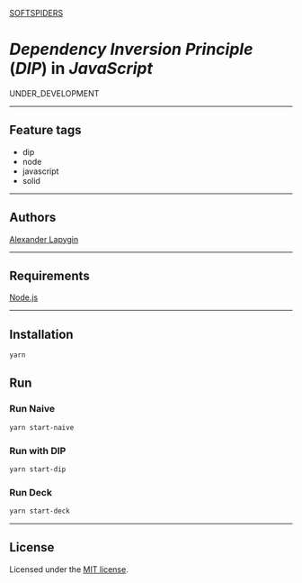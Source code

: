 [SOFTSPIDERS](https://github.com/softspiders/softspiders)

# *Dependency Inversion Principle* (*DIP*) in *JavaScript*

UNDER_DEVELOPMENT

---

## Feature tags

- dip
- node
- javascript
- solid

---

## Authors

[Alexander Lapygin](https://github.com/AlexanderLapygin)

---

## Requirements

[Node.js](https://nodejs.org/en/download/package-manager/)

---

## Installation

```sh
yarn
```


## Run

### Run Naive

```sh
yarn start-naive
```

### Run with DIP

```sh
yarn start-dip
```

### Run Deck

```sh
yarn start-deck
```

---

## License

Licensed under the [MIT license](./LICENSE).
